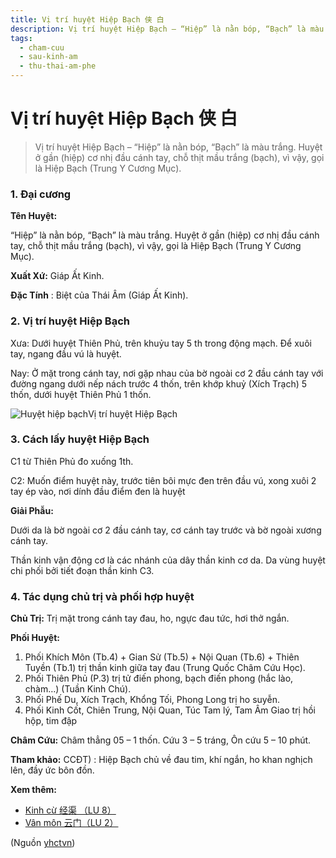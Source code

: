 ```yaml
---
title: Vị trí huyệt Hiệp Bạch 侠 白
description: Vị trí huyệt Hiệp Bạch – “Hiệp” là nằn bóp, “Bạch” là màu trắng. Huyệt ở gần (hiệp) cơ nhị đầu cánh tay, chỗ thịt mầu trắng (bạch), vì vậy, gọi là Hiệp Bạch (Trung Y Cương Mục).
tags:
  - cham-cuu
  - sau-kinh-am
  - thu-thai-am-phe
---
```


# Vị trí huyệt Hiệp Bạch 侠 白 

> Vị trí huyệt Hiệp Bạch – “Hiệp” là nằn bóp, “Bạch” là màu trắng. Huyệt ở gần (hiệp) cơ nhị đầu cánh tay, chỗ thịt mầu trắng (bạch), vì vậy, gọi là Hiệp Bạch (Trung Y Cương Mục).

### **1. Đại cương**

**Tên Huyệt:**

“Hiệp” là nằn bóp, “Bạch” là màu trắng. Huyệt ở gần (hiệp) cơ nhị đầu cánh tay, chỗ thịt mầu trắng (bạch), vì vậy, gọi là Hiệp Bạch (Trung Y Cương Mục).

**Xuất Xứ:** Giáp Ất Kinh.

**Đặc Tính** : Biệt của Thái Âm (Giáp Ất Kinh).

### **2. Vị trí huyệt Hiệp Bạch**

Xưa: Dưới huyệt Thiên Phủ, trên khuỷu tay 5 th trong động mạch. Để xuôi tay, ngang đầu vú là huyệt.

Nay: Ở mặt trong cánh tay, nơi gặp nhau của bờ ngoài cơ 2 đầu cánh tay với đường ngang dưới nếp nách trước 4 thốn, trên khớp khuỷ (Xích Trạch) 5 thốn, dưới huyệt Thiên Phủ 1 thốn.

![Huyệt hiệp bạch](/imgs/yhctvn/Huyet-hiep-bach-300x169.jpg)Vị trí huyệt Hiệp Bạch

### **3. Cách lấy huyệt Hiệp Bạch**

C1 từ Thiên Phủ đo xuống 1th.

C2: Muốn điểm huyệt này, trước tiên bôi mực đen trên đầu vú, xong xuôi 2 tay ép vào, nơi dính đầu điểm đen là huyệt

**Giải Phẫu:**

Dưới da là bờ ngoài cơ 2 đầu cánh tay, cơ cánh tay trước và bờ ngoài xương cánh tay.

Thần kinh vận động cơ là các nhánh của dây thần kinh cơ da. Da vùng huyệt chi phối bởi tiết đoạn thần kinh C3.

### **4.** **Tác dụng chủ trị và phối hợp huyệt**

**Chủ Trị:** Trị mặt trong cánh tay đau, ho, ngực đau tức, hơi thở ngắn.

**Phối Huyệt:**

1. Phối Khích Môn (Tb.4) + Gian Sử (Tb.5) + Nội Quan (Tb.6) + Thiên Tuyền (Tb.1) trị thần kinh giữa tay đau (Trung Quốc Châm Cứu Học).
2. Phối Thiên Phủ (P.3) trị tử điến phong, bạch điến phong (hắc lào, chàm…) (Tuần Kinh Chú).
3. Phối Phế Du, Xích Trạch, Khổng Tối, Phong Long trị ho suyễn.
4. Phối Kinh Cốt, Chiên Trung, Nội Quan, Túc Tam lý, Tam Âm Giao trị hồi hộp, tim đập

**Châm Cứu:** Châm thẳng 05 – 1 thốn. Cứu 3 – 5 tráng, Ôn cứu 5 – 10 phút.

**Tham khảo:** CCĐT) : Hiệp Bạch chủ về đau tim, khí ngắn, ho khan nghịch lên, đầy ức bôn đồn.

**Xem thêm:**

* [Kinh cừ 经渠 （LU 8）](/yhctvn/huyet-kinh-cu-%e7%bb%8f%e6%b8%a0)
* [Vân môn 云门（LU 2）](/yhctvn/huyet-van-mon-%e4%ba%91%e9%97%a8)

(Nguồn <a href="https://yhctvn.com/huyet-hiep-bach-侠-白/" target="_blank">yhctvn</a>)

